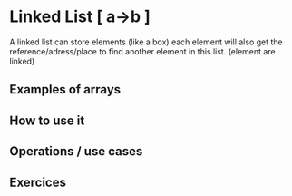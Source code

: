 Linked List [ a->b ]
==

A linked list can store elements (like a box) each element will also get the reference/adress/place to find another element in this list. (element are linked)

## Examples of arrays

## How to use it

## Operations / use cases

## Exercices